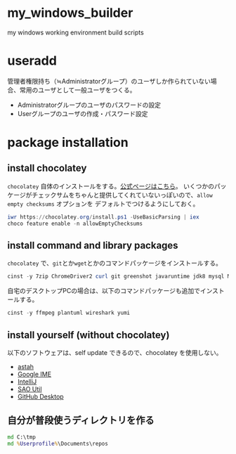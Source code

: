 # my_windows_builder
my windows working environment build scripts

# useradd
管理者権限持ち（≒Administratorグループ）のユーザしか作られていない場合、常用のユーザとして一般ユーザをつくる。

* Administratorグループのユーザのパスワードの設定
* Userグループのユーザの作成・パスワード設定

# package installation
## install chocolatey
`chocolatey` 自体のインストールをする。[公式ページはこちら](https://chocolatey.org/install)。
いくつかのパッケージがチェックサムをちゃんと提供してくれていないっぽいので、`allow empty checksums` オプションを
デフォルトでつけるようにしておく。

```powershell
iwr https://chocolatey.org/install.ps1 -UseBasicParsing | iex
choco feature enable -n allowEmptyChecksums
```

## install command and library packages
`chocolatey` で、`git`とか`wget`とかのコマンドパッケージをインストールする。

```powershell
cinst -y 7zip ChromeDriver2 curl git greenshot javaruntime jdk8 mysql MySql.Utilities mysql.workbench nodejs notepadplusplus php putty.portable python rsync ruby screentogif SQLite sqlite.analyzer sqlite.shell sysinternals vagrant virtualbox vlc wget whois winmerge-jp
```

自宅のデスクトップPCの場合は、以下のコマンドパッケージも追加でインストールする。

```powershell
cinst -y ffmpeg plantuml wireshark yumi
```

## install yourself (without chocolatey)
以下のソフトウェアは、self update できるので、chocolatey を使用しない。

* [astah](http://astah.change-vision.com/ja/)
* [Google IME](https://www.google.co.jp/ime/)
* [IntelliJ](https://www.jetbrains.com/)
* [SAO Util](http://www.gpbeta.com/ja/post/develop/sao-utils/)
* [GitHub Desktop](https://desktop.github.com/)

## 自分が普段使うディレクトリを作る

```cmd
md C:\tmp
md %Userprofile%\Documents\repos
```

